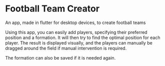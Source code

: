 # Football Team Creator
An app, made in flutter for desktop devices, to create football teams

Using this app, you can easily add players, specifying their preferred position and a formation. It will then try to find the optimal position for each player.
The result is displayed visually, and the players can manually be dragged around the field if manual intervention is required.

The formation can also be saved if it is needed again.
